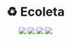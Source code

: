 <h1 align="center"> 
  ♻️ Ecoleta
</h1>
 
<p align="center">
    <img src="https://img.shields.io/github/repo-size/guilhermesantoss/ecoleta-nlw01"/>
    <img src="https://img.shields.io/github/last-commit/guilhermesantoss/ecoleta-nlw01"/>
    <img src="https://img.shields.io/github/languages/count/guilhermesantoss/ecoleta-nlw01?color=red"/>
    <img src="https://img.shields.io/github/license/guilhermesantoss/ecoleta-nlw01?color=yellow"/>
</p>
